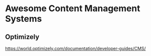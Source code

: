 # Awesome Content Management Systems

## Optimizely

https://world.optimizely.com/documentation/developer-guides/CMS/

